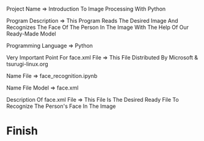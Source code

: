 Project Name => Introduction To Image Processing With Python

Program Description => This Program Reads The Desired Image And Recognizes The Face Of The Person In The Image With The Help Of Our Ready-Made Model

Programming Language => Python 

Very Important Point For face.xml File => This File Distributed By Microsoft & tsurugi-linux.org

Name File => face_recognition.ipynb

Name File Model => face.xml

Description Of face.xml File => This File Is The Desired Ready File To Recognize The Person's Face In The Image

# Finish
